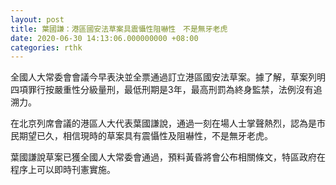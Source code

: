 ```yaml
---
layout: post
title: 葉國謙：港區國安法草案具震懾性阻嚇性　不是無牙老虎
date: 2020-06-30 14:13:06.000000000 +08:00
categories: rthk
---
```


全國人大常委會會議今早表決並全票通過訂立港區國安法草案。據了解，草案列明四項罪行按嚴重性分級量刑，最低刑期是3年，最高刑罰為終身監禁，法例沒有追溯力。

在北京列席會議的港區人大代表葉國謙說，通過一刻在場人士掌聲熱烈，認為是市民期望已久，相信現時的草案具有震懾性及阻嚇性，不是無牙老虎。

葉國謙說草案已獲全國人大常委會通過，預料黃昏將會公布相關條文，特區政府在程序上可以即時刊憲實施。
